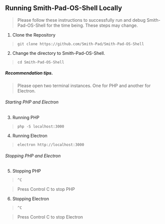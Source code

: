 ## Running Smith-Pad-OS-Shell Locally

> Please follow these instructions to successfully run and debug 
> Smith-Pad-OS-Shell for the time being. These steps may change.

1. Clone the Repository

> `git clone https://github.com/Smith-Pad/Smith-Pad-OS-Shell`

2. Change the directory to Smith-Pad-OS-Shell.

> `cd Smith-Pad-OS-Shell`

##### Recommendation tips.

> Please open two terminal instances. One for PHP and another for Electron.

###### Starting PHP and Electron

3. Running PHP

> `php -S localhost:3000`

4. Running Electron

> `electron http://localhost:3000`

###### Stopping PHP and Electron

5. Stopping PHP

> `^C`

> Press Control C to stop PHP

6. Stopping Electron

> `^C`

> Press Control C to stop Electron